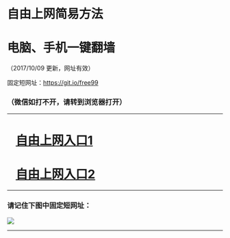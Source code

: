 ﻿# 自由上网简易方法

# 电脑、手机一键翻墙

（2017/10/09 更新，网址有效）

固定短网址：https://git.io/free99

### （微信如打不开，请转到浏览器打开）


***





# &nbsp;&nbsp; <a href="http://ft61122362.fwq-tz-1001.info/fwqtz01.html?t=100900128114 " target="_blank">自由上网入口1</a>
# &nbsp;&nbsp; <a href="http://ft15711136.fwq-tz-1002.info/fwqtz02.html?t=10090013490 " target="_blank">自由上网入口2</a>
***

### 请记住下图中固定短网址：

<img src="https://s3-us-west-2.amazonaws.com/fwq-1001/yjfq-20170905okok.png" /> 


***

